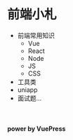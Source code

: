 # 前端小札

- 前端常用知识
  - Vue
  - React
  - Node
  - JS
  - CSS
- 工具类
- uniapp
- 面试题...

<br>

#### power by VuePress
